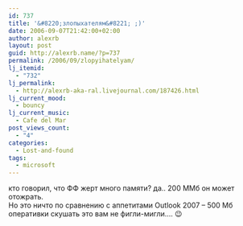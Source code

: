 ```yaml
---
id: 737
title: '&#8220;злопыхателям&#8221; ;)'
date: 2006-09-07T21:42:00+02:00
author: alexrb
layout: post
guid: http://alexrb.name/?p=737
permalink: /2006/09/zlopyihatelyam/
lj_itemid:
  - "732"
lj_permalink:
  - http://alexrb-aka-ral.livejournal.com/187426.html
lj_current_mood:
  - bouncy
lj_current_music:
  - Cafe del Mar
post_views_count:
  - "4"
categories:
  - Lost-and-found
tags:
  - microsoft
---
```

кто говорил, что ФФ жерт много памяти? да.. 200 ММб он может отожрать.  
Но это ничто по сравнению с аппетитами Outlook 2007 &#8211; 500 Мб оперативки скушать это вам не фигли-мигли&#8230;. 😉